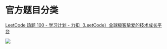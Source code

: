 # 官方题目分类

[LeetCode 热题 100 - 学习计划 - 力扣（LeetCode）全球极客挚爱的技术成长平台](https://leetcode.cn/studyplan/top-100-liked/)

![](../assets/imgs/官方题目分类.png)